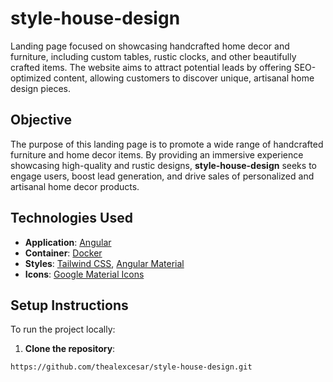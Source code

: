 # style-house-design

Landing page focused on showcasing handcrafted home decor and furniture, including custom tables, rustic clocks, and other beautifully crafted items. The website aims to attract potential leads by offering SEO-optimized content, allowing customers to discover unique, artisanal home design pieces.

## Objective

The purpose of this landing page is to promote a wide range of handcrafted furniture and home decor items. By providing an immersive experience showcasing high-quality and rustic designs, **style-house-design** seeks to engage users, boost lead generation, and drive sales of personalized and artisanal home decor products.

## Technologies Used

- **Application**: [Angular](https://angular.dev/overview)
- **Container**: [Docker](https://docs.docker.com/)
- **Styles**: [Tailwind CSS](https://tailwindcss.com/docs/installation), [Angular Material](https://material.angular.io/)
- **Icons**: [Google Material Icons](https://fonts.google.com/icons)

[//]: # (- **SEO Optimization**: Tailored meta tags, content structuring, and dynamic title management for better visibility on search engines.)

## Setup Instructions

To run the project locally:

1. **Clone the repository**:
```bash
https://github.com/thealexcesar/style-house-design.git
```
